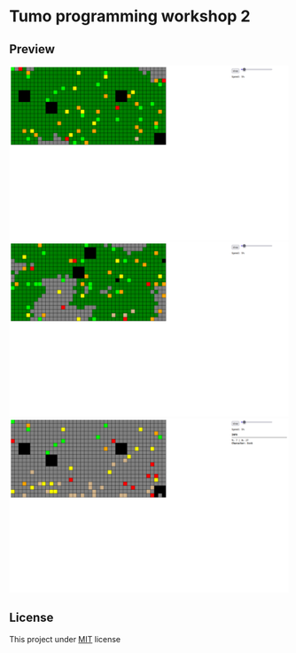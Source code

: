 # Tumo programming workshop 2

## Preview

![img1](./assets/img1.png)
![img2](./assets/img2.png)
![img3](./assets/img3.png)

## License

This project under [MIT](https://github.com/HamletSargsyan/tumo-programming-workshop-2/blob/main/LICENSE) license

